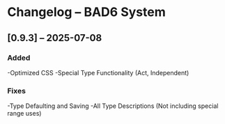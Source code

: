 # Changelog – BAD6 System


## [0.9.3] – 2025-07-08

### Added
-Optimized CSS
-Special Type Functionality (Act, Independent)

### Fixes
-Type Defaulting and Saving
-All Type Descriptions (Not including special range uses)

